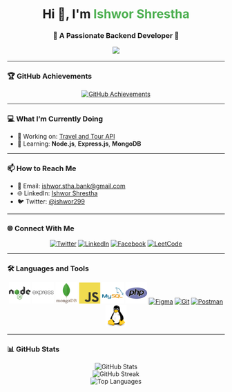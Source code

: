 <h1 align="center">Hi 👋, I'm <span style="color: #4CAF50;">Ishwor Shrestha</span></h1>
<h3 align="center">🚀 A Passionate Backend Developer 🚀</h3>

<p align="center">
  <img src="https://readme-typing-svg.herokuapp.com?font=Fira+Code&size=22&pause=1000&color=4CAF50&center=true&vCenter=true&width=500&lines=Transforming+Ideas+into+Code;Backend+Development+Enthusiast;Lifelong+Learner+and+Tech+Explorer">
</p>

---

### 🏆 **GitHub Achievements**
<p align="center">
  <a href="https://github.com/ryo-ma/github-profile-trophy">
    <img src="https://github-profile-trophy.vercel.app/?username=ishwor-stha&theme=onedark&row=1&column=6" alt="GitHub Achievements" />
  </a>
</p>

---

### 💻 **What I’m Currently Doing**
- 🔭 Working on: [Travel and Tour API](https://github.com/Ishwor-stha/Backend)
- 🌱 Learning: **Node.js**, **Express.js**, **MongoDB**

---

### 📫 **How to Reach Me**
- 📧 Email: [ishwor.stha.bank@gmail.com](mailto:ishwor.stha.bank@gmail.com)  
- 🌐 LinkedIn: [Ishwor Shrestha](https://linkedin.com/in/ishwor-shrestha-116310259)  
- 🐦 Twitter: [@ishwor299](https://twitter.com/@ishwor299)  

---

### 🌐 **Connect With Me**
<p align="center">
  <a href="https://twitter.com/@ishwor299" target="_blank"><img src="https://img.shields.io/twitter/follow/@ishwor299?logo=twitter&style=for-the-badge" alt="Twitter" /></a>
  <a href="https://linkedin.com/in/ishwor-shrestha-116310259" target="_blank"><img src="https://img.shields.io/badge/LinkedIn-blue?style=for-the-badge&logo=linkedin" alt="LinkedIn" /></a>
  <a href="https://fb.com/profile.php?id=61555879275662&mibextid=zbwkwl" target="_blank"><img src="https://img.shields.io/badge/Facebook-1877F2?style=for-the-badge&logo=facebook&logoColor=white" alt="Facebook" /></a>
  <a href="https://www.leetcode.com/esor-shrestha" target="_blank"><img src="https://img.shields.io/badge/LeetCode-orange?style=for-the-badge&logo=leetcode&logoColor=white" alt="LeetCode" /></a>
</p>

---

### 🛠️ **Languages and Tools**
<p align="center">
  <a href="https://nodejs.org" target="_blank"><img src="https://raw.githubusercontent.com/devicons/devicon/master/icons/nodejs/nodejs-original-wordmark.svg" alt="Node.js" width="50" /></a>
  <a href="https://expressjs.com" target="_blank"><img src="https://raw.githubusercontent.com/devicons/devicon/master/icons/express/express-original-wordmark.svg" alt="Express.js" width="50" /></a>
  <a href="https://www.mongodb.com/" target="_blank"><img src="https://raw.githubusercontent.com/devicons/devicon/master/icons/mongodb/mongodb-original-wordmark.svg" alt="MongoDB" width="50" /></a>
  <a href="https://developer.mozilla.org/en-US/docs/Web/JavaScript" target="_blank"><img src="https://raw.githubusercontent.com/devicons/devicon/master/icons/javascript/javascript-original.svg" alt="JavaScript" width="50" /></a>
  <a href="https://www.mysql.com/" target="_blank"><img src="https://raw.githubusercontent.com/devicons/devicon/master/icons/mysql/mysql-original-wordmark.svg" alt="MySQL" width="50" /></a>
  <a href="https://www.php.net" target="_blank"><img src="https://raw.githubusercontent.com/devicons/devicon/master/icons/php/php-original.svg" alt="PHP" width="50" /></a>
  <a href="https://www.figma.com/" target="_blank"><img src="https://www.vectorlogo.zone/logos/figma/figma-icon.svg" alt="Figma" width="50" /></a>
  <a href="https://git-scm.com/" target="_blank"><img src="https://www.vectorlogo.zone/logos/git-scm/git-scm-icon.svg" alt="Git" width="50" /></a>
  <a href="https://postman.com" target="_blank"><img src="https://www.vectorlogo.zone/logos/getpostman/getpostman-icon.svg" alt="Postman" width="50" /></a>
  <a href="https://www.linux.org/" target="_blank"><img src="https://raw.githubusercontent.com/devicons/devicon/master/icons/linux/linux-original.svg" alt="Linux" width="50" /></a>
</p>

---

### 📊 **GitHub Stats**
<p align="center">
  <img src="https://github-readme-stats.vercel.app/api?username=ishwor-stha&show_icons=true&theme=radical" alt="GitHub Stats" />
  <br/>
  <img src="https://github-readme-streak-stats.herokuapp.com/?user=ishwor-stha&theme=radical" alt="GitHub Streak" />
  <br/>
  <img src="https://github-readme-stats.vercel.app/api/top-langs?username=ishwor-stha&show_icons=true&layout=compact&theme=radical" alt="Top Languages" />
</p>
